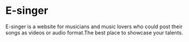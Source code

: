 # E-singer
E-singer is a website for musicians and music lovers who could post their songs as videos or audio format.The best place to showcase your talents.
